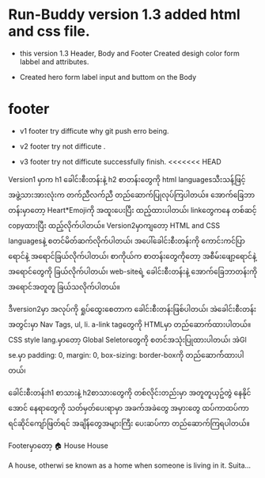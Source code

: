 # Run-Buddy version 1.3 added html and css file.

* this version 1.3 Header, Body and Footer Created desigh color form labbel and attributes.

* Created hero form label input and buttom on the Body

# footer

*   v1 footer try difficute why git push erro being.


*   v2 footer try not difficute .

*   v3 footer try not difficute successfully finish.
<<<<<<< HEAD

Version1 မှာက h1 ခေါင်းစီးတန်းနဲ့ h2 စာတန်းတွေကို html languagesသီးသန့်ဖြင့် အဖွဲ့သားအားလုံးက တက်ညီလက်ညီ တည်ဆောက်ပြုလုပ်ကြပါတယ်။
အောက်ခြေဘာတန်းမှာတော့ Heart*Emojiကို အထူးပေးပြီး ထည့်ထားပါတယ်၊ linkတွေကနေ တစ်ဆင့် copyထားပြီး ထည့်လိုက်ပါတယ်။
Version2မှာကျတော့ HTML and CSS languagesနဲ့ စတင်မိတ်ဆက်လိုက်ပါတယ်၊ အပေါ်ခေါင်းစီးတန်းကို ကောင်းကင်ပြာရောင်နဲ့ အရောင်ခြယ်လိုက်ပါတယ်၊ စာကိုယ်က စာတန်းတွေကိုတော့ အစီမ်းဖျော့ရောင်နဲ့ အရောင်တွေကို ခြယ်လိုက်ပါတယ်၊ web-siteရဲ့ ခေါင်းစီးတန်းနဲ့ အောက်ခြေဘာတန်းကို အရောင်အတူတူ ခြယ်သလိုက်ပါတယ်။

ဒီversion2မှာ အလုပ်ကို ရှုပ်ထွေးစေတာက ခေါင်းစီးတန်းဖြစ်ပါတယ်၊ အဲခေါင်းစီးတန်းအတွင်းမှာ Nav Tags, ul, li. a-link tagတွေကို HTMLမှာ တည်ဆောက်ထားပါတယ်။ CSS style lang.မှာတော့  Global Seletorတွေကို စတင်အသုံးပြုထားပါတယ်၊ အဲGl se.မှာ padding: 0, margin: 0, box-sizing: border-boxကို တည်ဆောက််ထားပါတယ်၊ 

ခေါင်းစီးတန်းh1 စာသားနဲ့ h2စာသားတွေကို တစ်လိုင်းတည်းမှာ အတူတူယှဥ်တွဲ နေနိုင်အောင် နေရာတွေကို သတ်မှတ်ပေးရာမှာ အခက်အခဲတွေ အမှားတွေ ထပ်ကာထပ်ကာ ရင်ဆိုင်ကျော်ဖြတ်ရင် အချိန်တွေအများကြီး ပေးဆပ်ကာ တည်ဆောက်ကြရပါတယ်။

Footerမှာတော့ 🏠
House
House

A house, otherwi
se known as a home when someone is living in it. Suita...

<header><style>
<h1>
</header>
=======
## lenguages အခက်ခဲရှိခဲ့သည်/
*pannacollage  ဝှက်ဆိုဒ်ပြည့်စုံမှုကြောင့် ရေးသားနိုင်ခဲ့သည်
>>>>>>> 5d7cb666330120824fbec2b23a4bde40ca6ba00f
